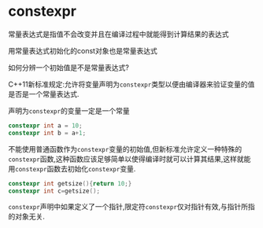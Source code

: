 # constexpr

常量表达式是指值不会改变并且在编译过程中就能得到计算结果的表达式

用常量表达式初始化的const对象也是常量表达式

如何分辨一个初始值是不是常量表达式?

C++11新标准规定:允许将变量声明为`constexpr`类型以便由编译器来验证变量的值是否是一个常量表达式.

声明为`constexpr`的变量一定是一个常量

```c++
constexpr int a = 10;
constexpr int b = a+1;
```

不能使用普通函数作为`constexpr`变量的初始值,但新标准允许定义一种特殊的`constexpr`函数,这种函数应该足够简单以使得编译时就可以计算其结果,这样就能用`constexpr`函数去初始化`constexpr`变量.

```c++
constexpr int getsize(){return 10;}
constexpr int c=getsize();
```

`constexpr`声明中如果定义了一个指针,限定符`constexpr`仅对指针有效,与指针所指的对象无关.